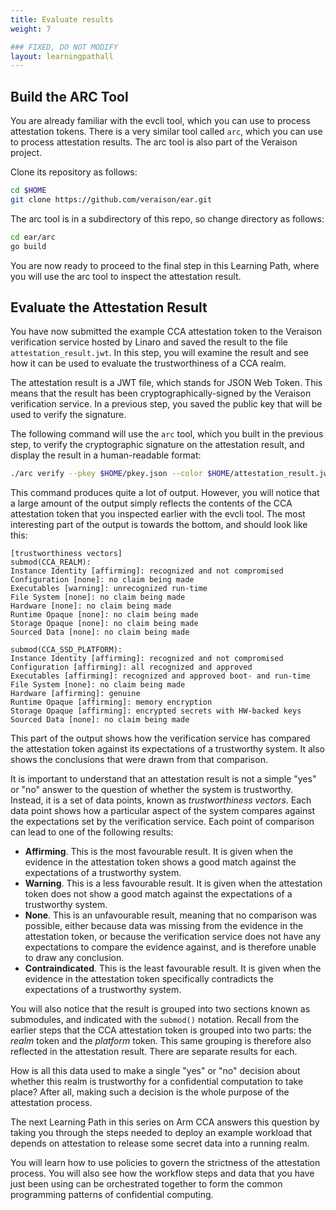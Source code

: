 ```yaml
---
title: Evaluate results
weight: 7

### FIXED, DO NOT MODIFY
layout: learningpathall
---
```


## Build the ARC Tool

You are already familiar with the evcli tool, which you can use to process attestation tokens. There is a very similar tool called `arc`, which you can use to process attestation results. The arc tool is also part of the Veraison project. 

Clone its repository as follows:

```bash
cd $HOME
git clone https://github.com/veraison/ear.git
```

The arc tool is in a subdirectory of this repo, so change directory as follows:

```bash
cd ear/arc
go build
```

You are now ready to proceed to the final step in this Learning Path, where you will use the arc tool to inspect the attestation result.

## Evaluate the Attestation Result
You have now submitted the example CCA attestation token to the Veraison verification service hosted by Linaro and saved the result to the file `attestation_result.jwt`. In this step, you will examine the result and see how it can be used to evaluate the trustworthiness of a CCA realm.

The attestation result is a JWT file, which stands for JSON Web Token. This means that the result has been cryptographically-signed by the Veraison verification service. In a previous step, you saved the public key that will be used to verify the signature.

The following command will use the `arc` tool, which you built in the previous step, to verify the cryptographic signature on the attestation result, and display the result in a human-readable format:

```bash
./arc verify --pkey $HOME/pkey.json --color $HOME/attestation_result.jwt
```

This command produces quite a lot of output. However, you will notice that a large amount of the output simply reflects the contents of the CCA attestation token that you inspected earlier with the evcli tool. The most interesting part of the output is towards the bottom, and should look like this:

```output
[trustworthiness vectors]
submod(CCA_REALM):
Instance Identity [affirming]: recognized and not compromised
Configuration [none]: no claim being made
Executables [warning]: unrecognized run-time
File System [none]: no claim being made
Hardware [none]: no claim being made
Runtime Opaque [none]: no claim being made
Storage Opaque [none]: no claim being made
Sourced Data [none]: no claim being made

submod(CCA_SSD_PLATFORM):
Instance Identity [affirming]: recognized and not compromised
Configuration [affirming]: all recognized and approved
Executables [affirming]: recognized and approved boot- and run-time
File System [none]: no claim being made
Hardware [affirming]: genuine
Runtime Opaque [affirming]: memory encryption
Storage Opaque [affirming]: encrypted secrets with HW-backed keys
Sourced Data [none]: no claim being made
```

This part of the output shows how the verification service has compared the attestation token against its expectations of a trustworthy system. It also shows the conclusions that were drawn from that comparison.

It is important to understand that an attestation result is not a simple "yes" or "no" answer to the question of whether the system is trustworthy. Instead, it is a set of data points, known as _trustworthiness vectors_. Each data point shows how a particular aspect of the system compares against the expectations set by the verification service. Each point of comparison can lead to one of the following results:

- __Affirming__. This is the most favourable result. It is given when the evidence in the attestation token shows a good match against the expectations of a trustworthy system.
- __Warning__. This is a less favourable result. It is given when the attestation token does not show a good match against the expectations of a trustworthy system.
- __None__. This is an unfavourable result, meaning that no comparison was possible, either because data was missing from the evidence in the attestation token, or because the verification service does not have any expectations to compare the evidence against, and is therefore unable to draw any conclusion.
- __Contraindicated__. This is the least favourable result. It is given when the evidence in the attestation token specifically contradicts the expectations of a trustworthy system.

You will also notice that the result is grouped into two sections known as submodules, and indicated with the `submod()` notation. Recall from the earlier steps that the CCA attestation token is grouped into two parts: the _realm_ token and the _platform_ token. This same grouping is therefore also reflected in the attestation result. There are separate results for each.

How is all this data used to make a single "yes" or "no" decision about whether this realm is trustworthy for a confidential computation to take place? After all, making such a decision is the whole purpose of the attestation process.

The next Learning Path in this series on Arm CCA answers this question by taking you through the steps needed to deploy an example workload that depends on attestation to release some secret data into a running realm. 

You will learn how to use policies to govern the strictness of the attestation process. You will also see how the workflow steps and data that you have just been using can be orchestrated together to form the common programming patterns of confidential computing.